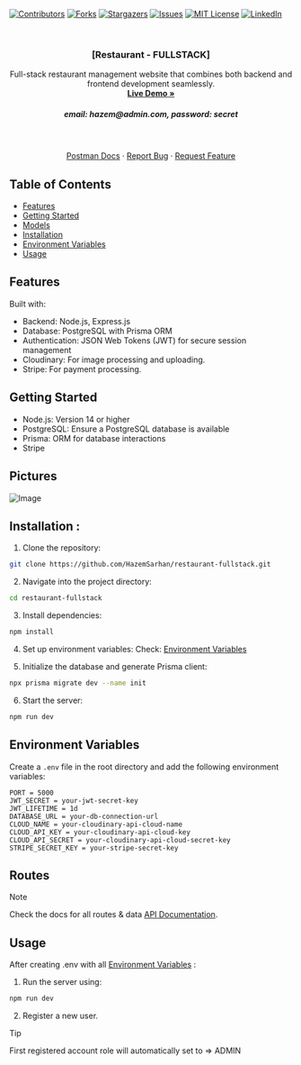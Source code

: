 [![Contributors][contributors-shield]][contributors-url]
[![Forks][forks-shield]][forks-url]
[![Stargazers][stars-shield]][stars-url]
[![Issues][issues-shield]][issues-url]
[![MIT License][license-shield]][license-url]
[![LinkedIn][linkedin-shield]][linkedin-url]

<!-- PROJECT LOGO -->
<br />
<div align="center">
  <a href="https://github.com/HazemSarhan/restaurant-fullstack"></a>

<h3 align="center">[Restaurant - FULLSTACK]</h3>

  <p align="center">
    Full-stack restaurant management website that combines both backend and frontend development seamlessly.
    <br />
    <a href="https://restaurant-fullstack-project.onrender.com/"><strong>Live Demo »</strong></a>
    <h5>email: hazem@admin.com, password: secret</h5>
    <br />
    <br />
    <a href="https://documenter.getpostman.com/view/36229537/2sAYBd67ya">Postman Docs</a>
    ·
    <a href="https://github.com/HazemSarhan/restaurant-fullstack/issues/new?labels=bug&template=bug-report---.md">Report Bug</a>
    ·
    <a href="https://github.com/HazemSarhan/restaurant-fullstack/issues/new?labels=enhancement&template=feature-request---.md">Request Feature</a>
  </p>
</div>

<!-- TABLE OF CONTENTS -->

## Table of Contents

- [Features](#features)
- [Getting Started](#getting-started)
- [Models](#models)
- [Installation](#installation)
- [Environment Variables](#environment-variables)
- [Usage](#usage)

## Features

Built with:

- Backend: Node.js, Express.js
- Database: PostgreSQL with Prisma ORM
- Authentication: JSON Web Tokens (JWT) for secure session management
- Cloudinary: For image processing and uploading.
- Stripe: For payment processing.

## Getting Started

- Node.js: Version 14 or higher
- PostgreSQL: Ensure a PostgreSQL database is available
- Prisma: ORM for database interactions
- Stripe

## Pictures

<img src="https://i.imgur.com/bpMssEt.jpeg" alt="Image">


## Installation :

1. Clone the repository:

```sh
git clone https://github.com/HazemSarhan/restaurant-fullstack.git
```

2. Navigate into the project directory:

```sh
cd restaurant-fullstack
```

3. Install dependencies:

```sh
npm install
```

4. Set up environment variables:
   Check: [Environment Variables](#environment-variables)

5. Initialize the database and generate Prisma client:

```sh
npx prisma migrate dev --name init
```

6. Start the server:

```sh
npm run dev
```

## Environment Variables

Create a `.env` file in the root directory and add the following environment variables:

```env
PORT = 5000
JWT_SECRET = your-jwt-secret-key
JWT_LIFETIME = 1d
DATABASE_URL = your-db-connection-url
CLOUD_NAME = your-cloudinary-api-cloud-name
CLOUD_API_KEY = your-cloudinary-api-cloud-key
CLOUD_API_SECRET = your-cloudinary-api-cloud-secret-key
STRIPE_SECRET_KEY = your-stripe-secret-key
```

## Routes

> [!NOTE]
> Check the docs for all routes & data [API Documentation](https://documenter.getpostman.com/view/36229537/2sAYBd67ya).

## Usage

After creating .env with all [Environment Variables](#environment-variables) :

1. Run the server using:

```sh
npm run dev
```

2. Register a new user.

> [!TIP]
> First registered account role will automatically set to => ADMIN

[contributors-shield]: https://img.shields.io/github/contributors/HazemSarhan/restaurant-fullstack?style=for-the-badge
[contributors-url]: https://github.com/HazemSarhan/restaurant-fullstack/graphs/contributors
[forks-shield]: https://img.shields.io/github/forks/HazemSarhan/restaurant-fullstack.svg?style=for-the-badge
[forks-url]: https://github.com/HazemSarhan/restaurant-fullstack/network/members
[stars-shield]: https://img.shields.io/github/stars/HazemSarhan/restaurant-fullstack.svg?style=for-the-badge
[stars-url]: https://github.com/HazemSarhan/restaurant-fullstack/stargazers
[issues-shield]: https://img.shields.io/github/issues/HazemSarhan/restaurant-fullstack.svg?style=for-the-badge
[issues-url]: https://github.com/HazemSarhan/restaurant-fullstack/issues
[license-shield]: https://img.shields.io/github/license/HazemSarhan/restaurant-fullstack.svg?style=for-the-badge
[license-url]: https://github.com/HazemSarhan/restaurant-fullstack/master/LICENSE.txt
[linkedin-shield]: https://img.shields.io/badge/-LinkedIn-black.svg?style=for-the-badge&logo=linkedin&colorB=555
[linkedin-url]: https://www.linkedin.com/in/hazemmegahed/
[product-screenshot]: images/screenshot.png
[node-js]: https://svgur.com/i/19bZ.svg
[express-js]: https://svgur.com/i/19a1.svg
[mongo-db]: https://svgur.com/i/19b4.svg
[jwt]: https://svgshare.com/i/19bi.svg
[db]: https://i.imgur.com/0CzwXXA.png
